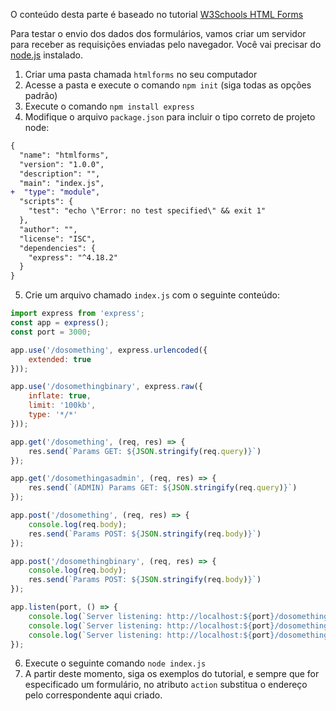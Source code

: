 O conteúdo desta parte é baseado no tutorial [W3Schools HTML Forms](https://www.w3schools.com/html/html_forms.asp)

Para testar o envio dos dados dos formulários, vamos criar um servidor para receber as requisições enviadas pelo navegador. Você vai precisar do [node.js](nodejs.org) instalado.

1. Criar uma pasta chamada `htmlforms` no seu computador
2. Acesse a pasta e execute o comando `npm init` (siga todas as opções padrão)
3. Execute o comando `npm install express`
4. Modifique o arquivo `package.json` para incluir o tipo correto de projeto node:

```diff
{
  "name": "htmlforms",
  "version": "1.0.0",
  "description": "",
  "main": "index.js",
+  "type": "module",
  "scripts": {
    "test": "echo \"Error: no test specified\" && exit 1"
  },
  "author": "",
  "license": "ISC",
  "dependencies": {
    "express": "^4.18.2"
  }
}
```
5. Crie um arquivo chamado `index.js` com o seguinte conteúdo:

```js
import express from 'express';
const app = express();
const port = 3000;

app.use('/dosomething', express.urlencoded({
    extended: true
}));

app.use('/dosomethingbinary', express.raw({
    inflate: true,
    limit: '100kb',
    type: '*/*'
}));

app.get('/dosomething', (req, res) => {
    res.send(`Params GET: ${JSON.stringify(req.query)}`)
});

app.get('/dosomethingasadmin', (req, res) => {
    res.send(`(ADMIN) Params GET: ${JSON.stringify(req.query)}`)
});

app.post('/dosomething', (req, res) => {
    console.log(req.body);
    res.send(`Params POST: ${JSON.stringify(req.body)}`)
});

app.post('/dosomethingbinary', (req, res) => {
    console.log(req.body);
    res.send(`Params POST: ${JSON.stringify(req.body)}`)
});

app.listen(port, () => {
    console.log(`Server listening: http://localhost:${port}/dosomething`)
    console.log(`Server listening: http://localhost:${port}/dosomethingasadmin`)
    console.log(`Server listening: http://localhost:${port}/dosomethingbinary`)
});
```

6. Execute o seguinte comando `node index.js`
7. A partir deste momento, siga os exemplos do tutorial, e sempre que for especificado um formulário, no atributo `action` substitua o endereço pelo correspondente aqui criado.

